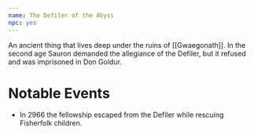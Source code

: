 ```yaml
---
name: The Defiler of the Abyss
npc: yes
---
```


An ancient thing that lives deep under the ruins of [[Gwaegonath]]. In the second age Sauron demanded the allegiance of the Defiler, but it refused and was imprisoned in Don Goldur.

# Notable Events

* In 2966 the fellowship escaped from the Defiler while rescuing Fisherfolk children.